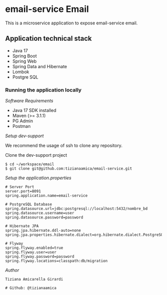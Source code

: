 # email-service Email

This is a microservice application to expose email-service email.

## Application technical stack
- Java 17
- Spring Boot
- Spring Web
- Spring Data and Hibernate
- Lombok
- Postgre SQL

### Running the application locally

*Software Requirements*
- Java 17 SDK installed
- Maven (>= 3.1.1)
- PG Admin
- Postman

*Setup dev-support*

We recommend the usage of ssh to clone any repository.

Clone the dev-support project

```
$ cd ~/workspace/email
$ git clone git@github.com:tizianaamica/email-service.git
```

*Setup the application.properties*

```
# Server Port
server.port=8091
spring.application.name=email-service

# PostgreSQL Database
spring.datasource.url=jdbc:postgresql://localhost:5432/nombre_bd
spring.datasource.username=user
spring.datasource.password=password

# Hibernate JPA
spring.jpa.hibernate.ddl-auto=none
spring.jpa.properties.hibernate.dialect=org.hibernate.dialect.PostgreSQLDialect

# Flyway
spring.flyway.enabled=true
spring.flyway.user=user
spring.flyway.password=password
spring.flyway.locations=classpath:db/migration

```

*Author*

```
Tiziana Amicarella Girardi

# Github: @tizianaamica
```

